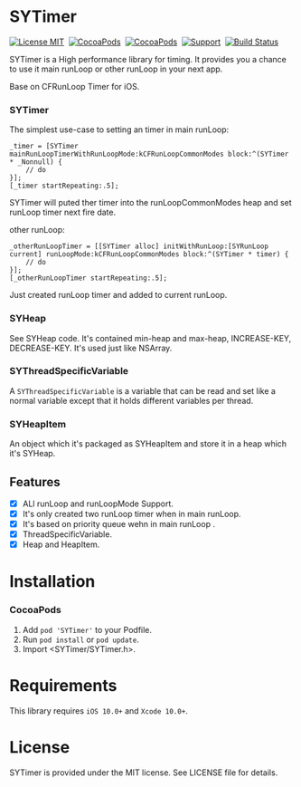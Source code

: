 
SYTimer
==============

[![License MIT](https://img.shields.io/badge/license-MIT-green.svg?style=flat)](https://raw.githubusercontent.com/wangson1237/SYTimer/master/LICENSE)&nbsp;
[![CocoaPods](http://img.shields.io/cocoapods/v/SYTimer.svg?style=flat)](http://cocoapods.org/pods/SYTimer)&nbsp;
[![CocoaPods](http://img.shields.io/cocoapods/p/SYTimer.svg?style=flat)](http://cocoadocs.org/docsets/SYTimer)&nbsp;
[![Support](https://img.shields.io/badge/support-iOS10+-blue.svg?style=flat)](https://www.apple.com/nl/ios/)&nbsp;
[![Build Status](https://travis-ci.org/wangson1237/SYTimer.svg?branch=master)](https://travis-ci.org/wangson1237/SYTimer)

SYTimer is a High performance library for timing. It provides you a chance to use it main runLoop or other runLoop in your next app.

Base on CFRunLoop Timer for iOS.


### SYTimer

The simplest use-case to setting an timer in main runLoop:

```oc
_timer = [SYTimer mainRunLoopTimerWithRunLoopMode:kCFRunLoopCommonModes block:^(SYTimer * _Nonnull) {
    // do 
}];
[_timer startRepeating:.5];
```

SYTimer will puted ther timer into the runLoopCommonModes heap and set runLoop timer next fire date.

other runLoop:

```oc
_otherRunLoopTimer = [[SYTimer alloc] initWithRunLoop:[SYRunLoop current] runLoopMode:kCFRunLoopCommonModes block:^(SYTimer * timer) {
    // do
}];
[_otherRunLoopTimer startRepeating:.5];

```

Just created runLoop timer and added to current runLoop.

### SYHeap

See SYHeap code. It's contained min-heap and max-heap, INCREASE-KEY, DECREASE-KEY.  It's used just like NSArray.

### SYThreadSpecificVariable

A `SYThreadSpecificVariable` is a variable that can be read and set like a normal variable except that it holds different variables per thread.

### SYHeapItem

An object which it's packaged as SYHeapItem and store it in a heap which it's SYHeap.

## Features

- [x] ALl runLoop and runLoopMode Support.
- [x] It's only created two runLoop timer when in main runLoop.
- [x] It's based on priority queue wehn in main runLoop 
.
- [x] ThreadSpecificVariable.
- [x] Heap and HeapItem.

Installation
==============

### CocoaPods

1. Add `pod 'SYTimer'` to your Podfile.
2. Run `pod install` or `pod update`.
3. Import \<SYTimer/SYTimer.h\>.

Requirements
==============
This library requires `iOS 10.0+` and `Xcode 10.0+`.

License
==============
SYTimer is provided under the MIT license. See LICENSE file for details.
